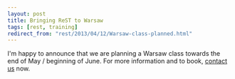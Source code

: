 ```yaml
---
layout: post
title: Bringing ReST to Warsaw
tags: [rest, training]
redirect_from: "rest/2013/04/12/Warsaw-class-planned.html"
---
```


I'm happy to announce that we are planning a Warsaw class towards the end of May / beginning of June.
For more information and to book, [contact us](mailto:rest-course@serialseb.com?subject=Practical%20Rest%20Warsaw) now.
